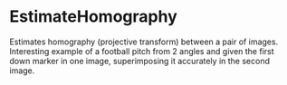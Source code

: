 # EstimateHomography

Estimates homography (projective transform) between a pair of images. Interesting example of a football pitch from 2 angles and given the first down marker in one image, superimposing it accurately in the second image.

